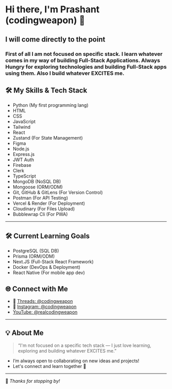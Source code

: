 # Hi there, I'm Prashant (codingweapon) 👋

## I will come directly to the point
### First of all I am not focused on specific stack. I learn whatever comes in my way of building Full-Stack Applications. Always Hungry for exploring technologies and building Full-Stack apps using them. Also I build whatever EXCITES me.

## 🛠️ My Skills & Tech Stack

- Python (My first programming lang)
- HTML
- CSS
- JavaScript
- Tailwind
- React
- Zustand (For State Management)
- Figma 
- Node.js 
- Express.js
- JWT Auth
- Firebase
- Clerk
- TypeScript
- MongoDB (NoSQL DB)
- Mongoose (ORM/ODM)
- Git, GitHub & GitLens (For Version Control)
- Postman (For API Testing)
- Vercel & Render (For Deployment)
- Cloudinary (For Files Upload)
- Bubblewrap Cli (For PWA)

---

## 🛠️ Current Learning Goals

- PostgreSQL (SQL DB)
- Prisma (ORM/ODM)
- Next.JS (Full-Stack React Framework) 
- Docker (DevOps & Deployment)
- React Native (For mobile app dev)


## 🌐 Connect with Me

- 🧵 [Threads: @codingweapon](https://www.threads.net/codingweapon)
- 📸 [Instagram: @codingweapon](https://www.instagram.com/codingweapon)
-    [YouTube: @realcodingweapon](https://www.youtube.com/@realcodingweapon)

---

## 💡 About Me

> “I'm not focused on a specific tech stack — I just love learning, exploring and building whatever EXCITES me.”

- I’m always open to collaborating on new ideas and projects!
- Let's connect and learn together 🚀

---

🌟 _Thanks for stopping by!_
